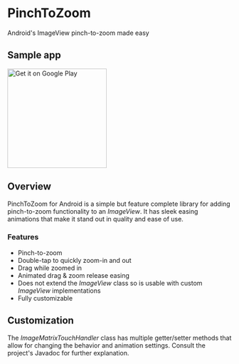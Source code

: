 # PinchToZoom
Android's ImageView pinch-to-zoom made easy

## Sample app
<a href='https://play.google.com/store/apps/details?id=com.bogdwellers.pinchtozoom&pcampaignid=MKT-Other-global-all-co-prtnr-py-PartBadge-Mar2515-1'><img alt='Get it on Google Play' src='https://play.google.com/intl/en_us/badges/images/generic/en_badge_web_generic.png' width="223" /></a>

## Overview
PinchToZoom for Android is a simple but feature complete library for adding pinch-to-zoom functionality to an *ImageView*. It has sleek easing animations that make it stand out in quality and ease of use.

### Features
* Pinch-to-zoom
* Double-tap to quickly zoom-in and out
* Drag while zoomed in
* Animated drag & zoom release easing
* Does not extend the *ImageView* class so is usable with custom *ImageView* implementations
* Fully customizable

## Customization
The *ImageMatrixTouchHandler* class has multiple getter/setter methods that allow for changing the behavior and animation settings. Consult the project's Javadoc for further explanation.
